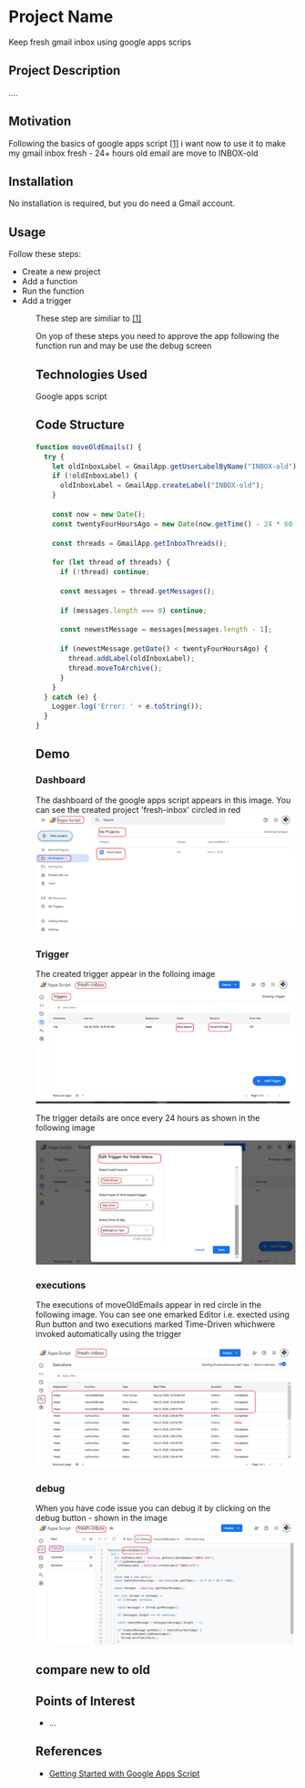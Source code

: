 <h1>Project Name</h1>
Keep fresh gmail inbox using google apps scrips



<h2>Project Description</h2>
....

<h2>Motivation</h2>
Following the basics of google apps script <a href='#ref1'>[1]</a> i want now to use it to make my gmail inbox fresh - 24+ hours old email are move to INBOX-old

<h2>Installation</h2>
No installation is required, but you do need a Gmail account.


<h2>Usage</h2>
Follow these steps:
<ul>
<li>Create a new project</li>
<li>Add a function</li>
<li>Run the function</li>
<li>Add a trigger</li>
<ul>

These step are similiar to <a href='#ref1'>[1]</a>

On yop of these steps you need to approve the app following the function run and may be use the debug screen



<h2>Technologies Used</h2>
Google apps script

<h2>Code Structure</h2>

```js
function moveOldEmails() {
  try {
    let oldInboxLabel = GmailApp.getUserLabelByName("INBOX-old");
    if (!oldInboxLabel) {
      oldInboxLabel = GmailApp.createLabel("INBOX-old");
    }

    const now = new Date();
    const twentyFourHoursAgo = new Date(now.getTime() - 24 * 60 * 60 * 1000);

    const threads = GmailApp.getInboxThreads();

    for (let thread of threads) {
      if (!thread) continue;

      const messages = thread.getMessages();

      if (messages.length === 0) continue;

      const newestMessage = messages[messages.length - 1];

      if (newestMessage.getDate() < twentyFourHoursAgo) {
        thread.addLabel(oldInboxLabel);
        thread.moveToArchive();
      }
    }
  } catch (e) {
    Logger.log('Error: ' + e.toString());
  }
}
```

<h2>Demo</h2>

<h3>Dashboard</h3>
The dashboard of the google apps script appears in this image. You can see the created project 'fresh-inbox' circled in red

<img src='./figs/dashboard.png'/>

<h3>Trigger</h3>
The created trigger appear in the folloing image

<img src='./figs/created-trigger.png'>

The trigger details are once every 24 hours as shown in the following image

<img src='./figs/timer-details.png'/>

<h3>executions</h3>

The executions of moveOldEmails appear in red circle in the following image. You can see one emarked Editor i.e. exected using Run button and two executions marked Time-Driven whichwere invoked automatically using the trigger

<img src='./figs/executions.png'/>

<h3>debug</h3>
When you have code issue you can debug it by clicking on the debug button - shown in the image

<img src='./figs/debug-button.png'/>



<h2>compare new to old</h2>


<h2>Points of Interest</h2>
<ul>
    <li>...</li>
   
</ul>

<h2>References</h2>
<ul>
    <li id='ref1'><a href='https://youtu.be/kTRhDpy1dSU'> Getting Started with Google Apps Script</a></li>
   
</ul>

